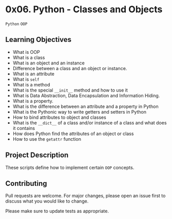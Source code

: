 # 0x06. Python - Classes and Objects
``Python`` ``OOP``

## Learning Objectives
- What is OOP
- What is a class
- What is an object and an instance
- Difference between a class and an object or instance.
- What is an attribute
- What is ``self``
- What is a method
- What is the special ``__init__`` method and how to use it
- What is Data Abstraction, Data Encapsulation and Information Hiding.
- What is a property.
- What is the difference between an attribute and a property in Python
- What is the Pythonic way to write getters and setters in Python
- How to bind attributes to object and classes
- What is the ``__dict__`` of a class and/or instance of a class and what does it contains
- How does Python find the attributes of an object or class
- How to use the ``getattr`` function

## Project Description

These scripts define how to implement certain ``OOP`` concepts.

## Contributing
Pull requests are welcome. For major changes, please open an issue first to discuss what you would like to change.

Please make sure to update tests as appropriate.
